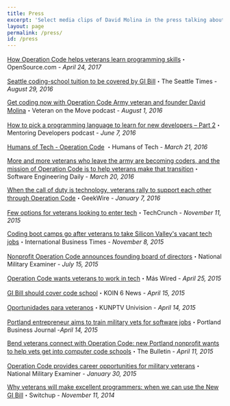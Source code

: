 ```yaml
---
title: Press
excerpt: 'Select media clips of David Molina in the press talking about the importance of preparing our transitioning military and veterans to become software developers.'
layout: page
permalink: /press/
id: /press
---
```


[How Operation Code helps veterans learn programming skills](https://opensource.com/article/17/4/operation-code-mentors-veterans)・OpenSource.com - *April 24, 2017*

[Seattle coding-school tuition to be covered by GI Bill](http://www.seattletimes.com/news/seattles-code-fellows-wins-approval-under-gi-bill/)・The Seattle Times - *August 29, 2016*

[Get coding now with Operation Code Army veteran and founder David Molina](http://www.veteranonthemove.com/get-coding-now-with-operation-code-army-veteran-and-founder-david-molina/)・Veteran on the Move podcast - *August 1, 2016*

[How to pick a programming language to learn for new developers – Part 2](http://mentoringdevelopers.com/episode-36-how-to-pick-a-programming-language-to-learn-for-new-developers-part-2/)・Mentoring Developers podcast - *June 7, 2016*

[Humans of Tech - Operation Code](http://www.humansoftech.com/work/#/operationcode/) ・Humans of Tech - *March 21, 2016*

[More and more veterans who leave the army are becoming coders, and the mission of Operation Code is to help veterans make that transition](http://softwareengineeringdaily.com/2016/03/20/helping-veterans-learn-code-david-molina/)・Software Engineering Daily - *March 20, 2016*

[When the call of duty is technology, veterans rally to support each other through Operation Code](http://www.geekwire.com/2016/call-duty-technology-veterans-rally-support-operation-code/)・GeekWire - *January 7, 2016*

[Few options for veterans looking to enter tech](http://techcrunch.com/2015/11/11/few-options-for-veterans-looking-to-enter-tech/)・TechCrunch - *November 11, 2015*

[Coding boot camps go after veterans to take Silicon Valley's vacant tech jobs](http://www.ibtimes.com/coding-boot-camps-go-after-veterans-take-silicon-valleys-vacant-tech-jobs-2174421
)・International Business Times - *November 8, 2015*

[Nonprofit Operation Code announces founding board of directors](http://www.examiner.com/article/non-profit-operation-code-announces-founding-board-of-directors?CID=examiner_alerts_article)・National Military Examiner - *July 15, 2015*

[Operation Code wants veterans to work in tech](http://www.maswired.com/operation-code-wants-veterans-to-work-in-tech/)・Más Wired - *April 25, 2015*

[GI Bill should cover code school](http://koin.com/2015/04/15/veteran-gi-bill-should-cover-code-school/)・KOIN 6 News - *April 15, 2015*

[Oportunidades para veteranos](http://kunptv.com/news/oportunidades-para-veteranos)・KUNPTV Univision - *April 14, 2015*

[Portland entrepreneur aims to train military vets for software jobs](http://www.bizjournals.com/portland/blog/techflash/2015/04/portland-entrepreneur-aims-to-train-military-vets.html)・Portland Business Journal -*April 14, 2015*

[Bend veterans connect with Operation Code: new Portland nonprofit wants to help vets get into computer code schools](http://www.bendbulletin.com/localstate/3053094-151/bend-vets-connect-with-operation-code#)・The Bulletin - *April 11, 2015*

[Operation Code provides career opportunities for military veterans](http://www.examiner.com/article/operation-code-provides-career-opportunities-for-military-veterans)・National Military Examiner - *January 30, 2015*

[Why veterans will make excellent programmers: when we can use the New GI Bill](https://www.switchup.org/blog/why-veterans-will-make-excellent-programmers)・Switchup - *November 11, 2014*
